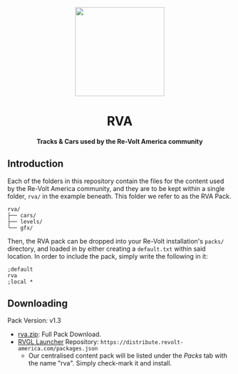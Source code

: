 <p align="center">
  <img height="200" width="200" src="https://avatars.githubusercontent.com/u/79736314?s=200&v=4" />
</p>

<h1 align="center">RVA</h1>

<h4 align="center">Tracks &amp; Cars used by the Re-Volt America community</h4>

## Introduction

Each of the folders in this repository contain the files for the content used by the Re-Volt America community, 
and they are to be kept within a single folder, `rva/` in the example beneath. This folder we refer to as the
RVA Pack.

```
rva/
├── cars/
├── levels/
└── gfx/
```

Then, the RVA pack can be dropped into your Re-Volt installation's `packs/` directory, and loaded in by
either creating a `default.txt` within said location. In order to include the pack, simply write the following in it:

```
;default
rva
;local *
```

## Downloading

Pack Version: v1.3
  * [rva.zip](https://distribute.revolt-america.com/rva/rva-latest.zip): Full Pack Download.
  * [RVGL Launcher](https://re-volt.gitlab.io/rvgl-launcher/#download) Repository: `https://distribute.revolt-america.com/packages.json`
    * Our centralised content pack will be listed under the *Packs* tab with the name "rva". Simply check-mark it and install.
